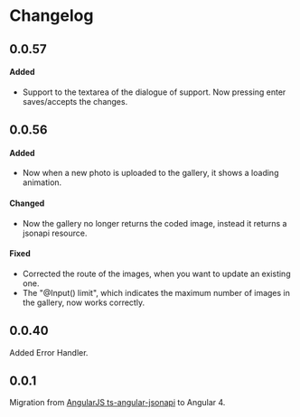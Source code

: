 # Changelog

## 0.0.57

#### Added

-   Support to the textarea of the dialogue of support. Now pressing enter saves/accepts the changes.

## 0.0.56

#### Added

-   Now when a new photo is uploaded to the gallery, it shows a loading animation.

#### Changed

-   Now the gallery no longer returns the coded image, instead it returns a jsonapi resource.

#### Fixed

-   Corrected the route of the images, when you want to update an existing one.
-   The "@Input() limit", which indicates the maximum number of images in the gallery, now works correctly.

## 0.0.40

Added Error Handler.

## 0.0.1

Migration from [AngularJS ts-angular-jsonapi](https://github.com/reyesoft/ts-angular-jsonapi) to Angular 4.
